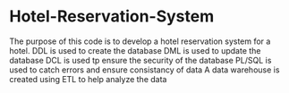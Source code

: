 # Hotel-Reservation-System
The purpose of this code is to develop a hotel reservation system for a hotel. 
DDL is used to create the database
DML is used to update the database
DCL is used tp ensure the security of the database
PL/SQL is used to catch errors and ensure consistancy of data 
A data warehouse is created using ETL to help analyze the data
